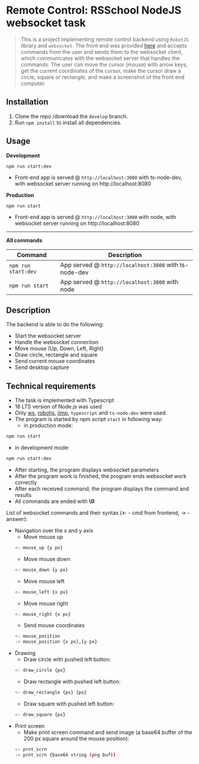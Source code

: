 # Remote Control: RSSchool NodeJS websocket task

> This is a project implementing remote control backend using `RobotJS` library and `websocket`. The front end was provided [here](https://github.com/rolling-scopes-school/remote-control) and accepts commands from the user and sends them to the websocket client, which communicates with the websocket server that handles the commands.
The user can move the cursor (mouse) with arrow keys, get the current coordinates of the cursor, make the cursor draw a circle, square or rectangle, and make a screenshot of the front end computer.

## Installation
1. Clone the repo /download the `develop` branch.
2. Run `npm install` to install all dependencies.

## Usage

**Development**

`npm run start:dev`

* Front-end app is served @ `http://localhost:3000` with ts-node-dev, with websocket server running on http://localhost:8080

**Production**

`npm run start`

* Front-end app is served @ `http://localhost:3000` with node, with websocket server running on http://localhost:8080

---

**All commands**

Command | Description
--- | ---
`npm run start:dev` | App served @ `http://localhost:3000` with ts-node-dev
`npm run start` | App served @ `http://localhost:3000` with node


## Description

The backend is able to do the following:

- Start the websocket server
- Handle the websocket connection
- Move mouse (Up, Down, Left, Right)
- Draw circle, rectangle and square  
- Send current mouse coordinates
- Send desktop capture

## Technical requirements

- The task is implemented with Typescript
- 16 LTS version of Node.js was used
- Only [ws](https://www.npmjs.com/package/ws), [robotjs](https://www.npmjs.com/package/robotjs), [jimp](https://www.npmjs.com/package/jimp), `typescript` and `ts-node-dev` were used.
- The program is started by npm script `start` in following way:
  - in production mode:
```bash
npm run start
```
  - in development mode:
  ```bash
  npm run start:dev
  ```
- After starting, the program displays websocket parameters
- After the program work is finished, the program ends websocket work correctly  
- After each received command, the program displays the command and results
- All commands are ended with **\0**

List of websocket commands and their syntax (<- - cmd from frontend, -> - answer):
- Navigation over the x and y axis
    - Move mouse up
    ```bash
    <- mouse_up {y px}
    ```
    - Move mouse down
    ```bash
    <- mouse_down {y px}
    ```
    - Move mouse left
    ```bash
    <- mouse_left {x px}
    ```
    - Move mouse right
    ```bash
    <- mouse_right {x px}
    ```
    - Send mouse coordinates
    ```bash
    <- mouse_position
    -> mouse_position {x px},{y px}
    ```
- Drawing
    - Draw circle with pushed left button: 
    ```bash
    <- draw_circle {px}
    ```
    - Draw rectangle with pushed left button: 
    ```bash
    <- draw_rectangle {px} {px}
    ```
    - Draw square with pushed left button: 
    ```bash
    <- draw_square {px}
    ```
- Print screen
    - Make print screen command and send image (a base64 buffer of the 200 px square around the mouse position):
    ```bash
    <- prnt_scrn
    -> prnt_scrn {base64 string (png buf)}
    ```